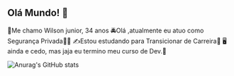## Olá Mundo! 👋

👨Me chamo Wilson junior, 34 anos
🚔Olá ,atualmente eu atuo como Segurança Privada👮‍♂️
✍Estou estudando para Transicionar de Carreira🤏
🖥ainda e cedo, mas jaja eu termino meu curso de Dev.📱


![Anurag's GitHub stats](https://github-readme-stats.vercel.app/api?username=anuraghazra&show_icons=true&theme=radical)
